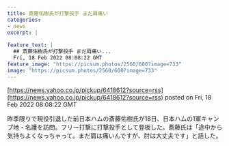 ```yaml
---
title: 斎藤佑樹氏が打撃投手 まだ肩痛い
categories:
- news
excerpt: |
  
feature_text: |
  ## 斎藤佑樹氏が打撃投手 まだ肩痛い...
  Fri, 18 Feb 2022 08:08:22 GMT
feature_image: "https://picsum.photos/2560/600?image=733"
image: "https://picsum.photos/2560/600?image=733"
---
```


[https://news.yahoo.co.jp/pickup/6418612?source=rss](https://news.yahoo.co.jp/pickup/6418612?source=rss)
posted on Fri, 18 Feb 2022 08:08:22 GMT

<!--more-->

昨季限りで現役引退した前日本ハムの斎藤佑樹氏が18日、日本ハムの1軍キャンプ地・名護を訪問。フリー打撃に打撃投手として登板した。斎藤氏は「途中から気持ちよくなっちゃって。まだ肩は痛いんですが、肘は大丈夫です」と話した。
